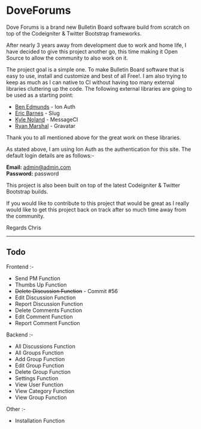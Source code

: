 # DoveForums

Dove Forums is a brand new Bulletin Board software build from scratch on top of the Codeigniter & Twitter Bootstrap frameworks.

After nearly 3 years away from development due to work and home life, I have decided to give this project another go, this time making it Open Source to allow the community to also work on it.

The project goal is a simple one.  To make Bulletin Board software that is easy to use, install and customize and best of all Free!.  I am also trying to keep as much as I can native to CI without having too many external libraries cluttering up the code.  The following external libraries are going to be used as a starting point:

- <a href="http://www.benedmunds.com">Ben Edmunds</a> - Ion Auth
- <a href="http://www.ericlbarnes.com">Eric Barnes</a> - Slug
- <a href="http://www.kylenoland.com">Kyle Noland</a> - MessageCI
- <a href="http://www.irealms.co.uk">Ryan Marshal<a/> - Gravatar

Thank you to all mentioned above for the great work on these libraries. 

As stated above, I am using Ion Auth as the authentication for this site.  The default login details are as follows:-

<strong>Email:</strong> admin@admin.com<br />
<strong>Password:</strong> password

This project is also been built on top of the latest Codeigniter & Twitter Bootstrap builds.  

If you would like to contribute to this project that would be great as I really would like to get this project back on track after so much time away from the community.

Regards
Chris

<hr />

<h2>Todo</h2>

Frontend :-

<ul>
<li>Send PM Function</li>
<li>Thumbs Up Function</li>
<li><strike>Delete Discussion Function</strike> - Commit #56</li>
<li>Edit Discussion Function</li>
<li>Report Discussion Function</li>
<li>Delete Comments Function</li>
<li>Edit Comment Function</li>
<li>Report Comment Function</li>
</ul>

Backend :-

<ul>
<li>All Discussions Function</li>
<li>All Groups Function</li>
<li>Add Group Function</li>
<li>Edit Group Function</li>
<li>Delete Group Function</li>
<li>Settings Function</li>
<li>View User Function</li>
<li>View Category Function</li>
<li>View Group Function</li>
</ul>

Other :-

<ul>
<li>Installation Function</li>
</ul>
